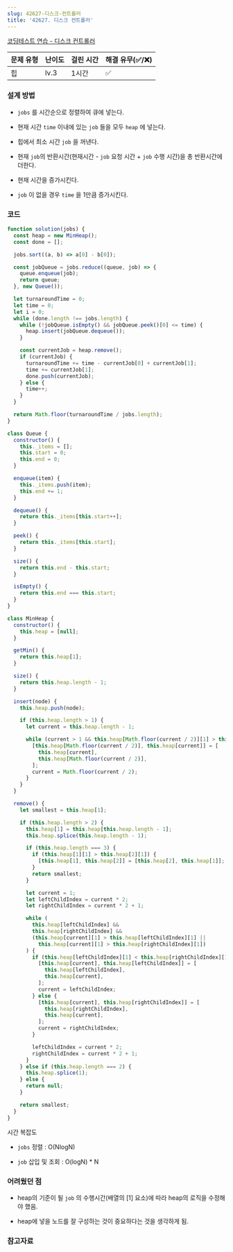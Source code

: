 ```yaml
---
slug: 42627-디스크-컨트롤러
title: '42627. 디스크 컨트롤러'
---
```


[코딩테스트 연습 - 디스크 컨트롤러](https://programmers.co.kr/learn/courses/30/lessons/42627?language=javascript)

| 문제 유형 | 난이도 | 걸린 시간 | 해결 유무(✅/❌) |
| --------- | ------ | --------- | ---------------- |
| 힙        | lv.3   | 1시간     | ✅               |

### 설계 방법

- `jobs` 를 시간순으로 정렬하여 큐에 넣는다.

- 현재 시간 `time` 이내에 있는 `job` 들을 모두 `heap` 에 넣는다.

- 힙에서 최소 시간 `job` 을 꺼낸다.

- 현재 `job`의 반환시간(현재시간 - `job` 요청 시간 + `job` 수행 시간)을 총 반환시간에 더한다.

- 현재 시간을 증가시킨다.

- `job` 이 없을 경우 `time` 을 1만큼 증가시킨다.

### 코드

```javascript
function solution(jobs) {
  const heap = new MinHeap();
  const done = [];

  jobs.sort((a, b) => a[0] - b[0]);

  const jobQueue = jobs.reduce((queue, job) => {
    queue.enqueue(job);
    return queue;
  }, new Queue());

  let turnaroundTime = 0;
  let time = 0;
  let i = 0;
  while (done.length !== jobs.length) {
    while (!jobQueue.isEmpty() && jobQueue.peek()[0] <= time) {
      heap.insert(jobQueue.dequeue());
    }

    const currentJob = heap.remove();
    if (currentJob) {
      turnaroundTime += time - currentJob[0] + currentJob[1];
      time += currentJob[1];
      done.push(currentJob);
    } else {
      time++;
    }
  }

  return Math.floor(turnaroundTime / jobs.length);
}

class Queue {
  constructor() {
    this._items = [];
    this.start = 0;
    this.end = 0;
  }

  enqueue(item) {
    this._items.push(item);
    this.end += 1;
  }

  dequeue() {
    return this._items[this.start++];
  }

  peek() {
    return this._items[this.start];
  }

  size() {
    return this.end - this.start;
  }

  isEmpty() {
    return this.end === this.start;
  }
}

class MinHeap {
  constructor() {
    this.heap = [null];
  }

  getMin() {
    return this.heap[1];
  }

  size() {
    return this.heap.length - 1;
  }

  insert(node) {
    this.heap.push(node);

    if (this.heap.length > 1) {
      let current = this.heap.length - 1;

      while (current > 1 && this.heap[Math.floor(current / 2)][1] > this.heap[current][1]) {
        [this.heap[Math.floor(current / 2)], this.heap[current]] = [
          this.heap[current],
          this.heap[Math.floor(current / 2)],
        ];
        current = Math.floor(current / 2);
      }
    }
  }

  remove() {
    let smallest = this.heap[1];

    if (this.heap.length > 2) {
      this.heap[1] = this.heap[this.heap.length - 1];
      this.heap.splice(this.heap.length - 1);

      if (this.heap.length === 3) {
        if (this.heap[1][1] > this.heap[2][1]) {
          [this.heap[1], this.heap[2]] = [this.heap[2], this.heap[1]];
        }
        return smallest;
      }

      let current = 1;
      let leftChildIndex = current * 2;
      let rightChildIndex = current * 2 + 1;

      while (
        this.heap[leftChildIndex] &&
        this.heap[rightChildIndex] &&
        (this.heap[current][1] > this.heap[leftChildIndex][1] ||
          this.heap[current][1] > this.heap[rightChildIndex][1])
      ) {
        if (this.heap[leftChildIndex][1] < this.heap[rightChildIndex][1]) {
          [this.heap[current], this.heap[leftChildIndex]] = [
            this.heap[leftChildIndex],
            this.heap[current],
          ];
          current = leftChildIndex;
        } else {
          [this.heap[current], this.heap[rightChildIndex]] = [
            this.heap[rightChildIndex],
            this.heap[current],
          ];
          current = rightChildIndex;
        }

        leftChildIndex = current * 2;
        rightChildIndex = current * 2 + 1;
      }
    } else if (this.heap.length === 2) {
      this.heap.splice(1);
    } else {
      return null;
    }

    return smallest;
  }
}
```

시간 복잡도

- `jobs` 정렬 : O(NlogN)

- `job` 삽입 및 조회 : O(logN) \* N

### 어려웠던 점

- heap의 기준이 될 `job` 의 수행시간(배열의 [1] 요소)에 따라 heap의 로직을 수정해야 했음.

- heap에 넣을 노드를 잘 구성하는 것이 중요하다는 것을 생각하게 됨.

### 참고자료
